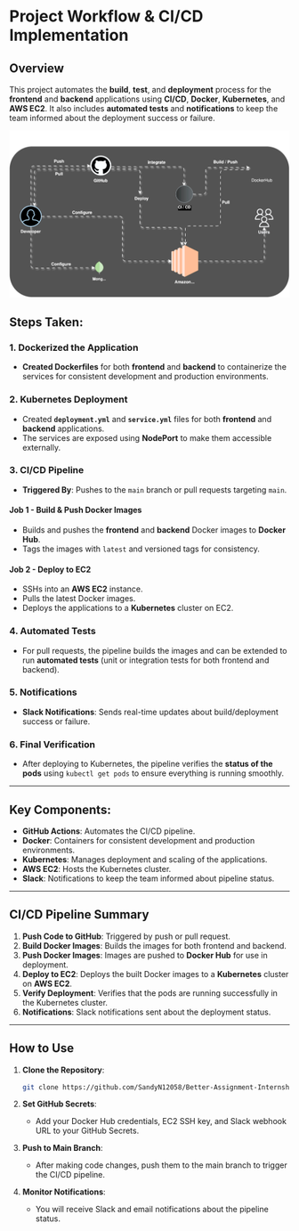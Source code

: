 # Project Workflow & CI/CD Implementation

## Overview

This project automates the **build**, **test**, and **deployment** process for the **frontend** and **backend** applications using **CI/CD**, **Docker**, **Kubernetes**, and **AWS EC2**. It also includes **automated tests** and **notifications** to keep the team informed about the deployment success or failure.

![Project Workflow](./diagrams/Workflow_diagram_dark.gif.svg)

## Steps Taken:

### 1. Dockerized the Application

- **Created Dockerfiles** for both **frontend** and **backend** to containerize the services for consistent development and production environments.

### 2. Kubernetes Deployment

- Created **`deployment.yml`** and **`service.yml`** files for both **frontend** and **backend** applications.
- The services are exposed using **NodePort** to make them accessible externally.

### 3. CI/CD Pipeline

- **Triggered By**: Pushes to the `main` branch or pull requests targeting `main`.

#### Job 1 - Build & Push Docker Images

- Builds and pushes the **frontend** and **backend** Docker images to **Docker Hub**.
- Tags the images with `latest` and versioned tags for consistency.

#### Job 2 - Deploy to EC2

- SSHs into an **AWS EC2** instance.
- Pulls the latest Docker images.
- Deploys the applications to a **Kubernetes** cluster on EC2.

### 4. Automated Tests

- For pull requests, the pipeline builds the images and can be extended to run **automated tests** (unit or integration tests for both frontend and backend).

### 5. Notifications

- **Slack Notifications**: Sends real-time updates about build/deployment success or failure.

### 6. Final Verification

- After deploying to Kubernetes, the pipeline verifies the **status of the pods** using `kubectl get pods` to ensure everything is running smoothly.

---

## Key Components:

- **GitHub Actions**: Automates the CI/CD pipeline.
- **Docker**: Containers for consistent development and production environments.
- **Kubernetes**: Manages deployment and scaling of the applications.
- **AWS EC2**: Hosts the Kubernetes cluster.
- **Slack**: Notifications to keep the team informed about pipeline status.

---

## CI/CD Pipeline Summary

1. **Push Code to GitHub**: Triggered by push or pull request.
2. **Build Docker Images**: Builds the images for both frontend and backend.
3. **Push Docker Images**: Images are pushed to **Docker Hub** for use in deployment.
4. **Deploy to EC2**: Deploys the built Docker images to a **Kubernetes** cluster on **AWS EC2**.
5. **Verify Deployment**: Verifies that the pods are running successfully in the Kubernetes cluster.
6. **Notifications**: Slack notifications sent about the deployment status.

---

## How to Use

1. **Clone the Repository**:

   ```bash
   git clone https://github.com/SandyN12058/Better-Assignment-Internshala.git

2. **Set GitHub Secrets**:

   - Add your Docker Hub credentials, EC2 SSH key, and Slack webhook URL to your GitHub Secrets.

3. **Push to Main Branch**:

   - After making code changes, push them to the main branch to trigger the CI/CD pipeline.

4. **Monitor Notifications**:

   - You will receive Slack and email notifications about the pipeline status.

